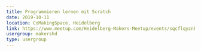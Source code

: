 ```yaml
---
title: Programmieren lernen mit Scratch
date: 2019-10-11
location: CoMakingSpace, Heidelberg
link: https://www.meetup.com/Heidelberg-Makers-Meetup/events/sqcflqyznbpb/
usergroup: makershd
type: usergroup
---
```

